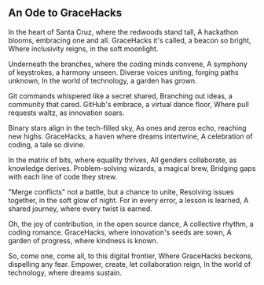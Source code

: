 ## An Ode to GraceHacks

In the heart of Santa Cruz, where the redwoods stand tall,
A hackathon blooms, embracing one and all.
GraceHacks it's called, a beacon so bright,
Where inclusivity reigns, in the soft moonlight.

Underneath the branches, where the coding minds convene,
A symphony of keystrokes, a harmony unseen.
Diverse voices uniting, forging paths unknown,
In the world of technology, a garden has grown.

Git commands whispered like a secret shared,
Branching out ideas, a community that cared.
GitHub's embrace, a virtual dance floor,
Where pull requests waltz, as innovation soars.

Binary stars align in the tech-filled sky,
As ones and zeros echo, reaching new highs.
GraceHacks, a haven where dreams intertwine,
A celebration of coding, a tale so divine.

In the matrix of bits, where equality thrives,
All genders collaborate, as knowledge derives.
Problem-solving wizards, a magical brew,
Bridging gaps with each line of code they strew.

"Merge conflicts" not a battle, but a chance to unite,
Resolving issues together, in the soft glow of night.
For in every error, a lesson is learned,
A shared journey, where every twist is earned.

Oh, the joy of contribution, in the open source dance,
A collective rhythm, a coding romance.
GraceHacks, where innovation's seeds are sown,
A garden of progress, where kindness is known.

So, come one, come all, to this digital frontier,
Where GraceHacks beckons, dispelling any fear.
Empower, create, let collaboration reign,
In the world of technology, where dreams sustain.
